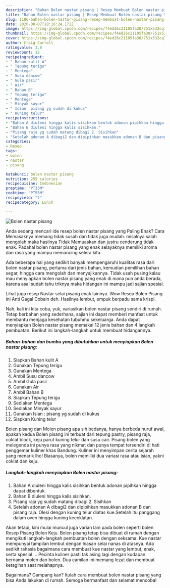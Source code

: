 ```yaml
---
description: "Bahan Bolen nastar pisang | Resep Membuat Bolen nastar pisang Yang Enak Dan Lezat"
title: "Bahan Bolen nastar pisang | Resep Membuat Bolen nastar pisang Yang Enak Dan Lezat"
slug: 1186-bahan-bolen-nastar-pisang-resep-membuat-bolen-nastar-pisang-yang-enak-dan-lezat
date: 2020-08-07T18:16:24.172Z
image: https://img-global.cpcdn.com/recipes/f4ed26c21105fa30/751x532cq70/bolen-nastar-pisang-foto-resep-utama.jpg
thumbnail: https://img-global.cpcdn.com/recipes/f4ed26c21105fa30/751x532cq70/bolen-nastar-pisang-foto-resep-utama.jpg
cover: https://img-global.cpcdn.com/recipes/f4ed26c21105fa30/751x532cq70/bolen-nastar-pisang-foto-resep-utama.jpg
author: Craig Carroll
ratingvalue: 3.8
reviewcount: 12
recipeingredient:
- " Bahan kulit A"
- " Tepung terigu"
- " Mentega"
- " Susu dancow"
- " Gula pasir"
- " Air"
- " Bahan B"
- " Tepung terigu"
- " Mentega"
- " Minyak sayur"
- " Isian  pisang yg sudah di kukus"
- " Kuning telur"
recipeinstructions:
- "Bahan A diuleni hingga kalis sisihkan bentuk adonan pipihkan hingga dapat dibentuk."
- "Bahan B diuleni hingga kalis sisihkan."
- "Pisang raja yg sudah matang dibagi 2. Sisihkan"
- "Setelah adonan A dibagi2 dan dipipihkan masukkan adonan B dan pisang raja. Olesi dengan kuning telur diatas kue.Setelah itu panggang dalam oven hingga kuning kecoklatan."
categories:
- Resep
tags:
- bolen
- nastar
- pisang

katakunci: bolen nastar pisang 
nutrition: 255 calories
recipecuisine: Indonesian
preptime: "PT33M"
cooktime: "PT55M"
recipeyield: "2"
recipecategory: Lunch

---
```



![Bolen nastar pisang](https://img-global.cpcdn.com/recipes/f4ed26c21105fa30/751x532cq70/bolen-nastar-pisang-foto-resep-utama.jpg)

Anda sedang mencari ide resep bolen nastar pisang yang Paling Enak? Cara Memasaknya memang tidak susah dan tidak juga mudah. misalnya salah mengolah maka hasilnya Tidak Memuaskan dan justru cenderung tidak enak. Padahal bolen nastar pisang yang enak selayaknya memiliki aroma dan rasa yang mampu memancing selera kita.

Ada beberapa hal yang sedikit banyak mempengaruhi kualitas rasa dari bolen nastar pisang, pertama dari jenis bahan, kemudian pemilihan bahan segar, hingga cara mengolah dan menyajikannya. Tidak usah pusing kalau mau menyiapkan bolen nastar pisang yang enak di mana pun anda berada, karena asal sudah tahu triknya maka hidangan ini mampu jadi sajian spesial.

Lihat juga resep Nastar selai pisang enak lainnya. Wow Resep Bolen Pisang ini Anti Gagal Cobain deh. Hasilnya lembut, empuk berpadu sama krispi.


Nah, kali ini kita coba, yuk, variasikan bolen nastar pisang sendiri di rumah. Tetap berbahan yang sederhana, sajian ini dapat memberi manfaat untuk membantu menjaga kesehatan tubuhmu sekeluarga. Anda dapat menyiapkan Bolen nastar pisang memakai 12 jenis bahan dan 4 langkah pembuatan. Berikut ini langkah-langkah untuk membuat hidangannya.

<!--inarticleads1-->

##### Bahan-bahan dan bumbu yang dibutuhkan untuk menyiapkan Bolen nastar pisang:

1. Siapkan  Bahan kulit A
1. Gunakan  Tepung terigu
1. Gunakan  Mentega
1. Ambil  Susu dancow
1. Ambil  Gula pasir
1. Gunakan  Air
1. Ambil  Bahan B
1. Siapkan  Tepung terigu
1. Sediakan  Mentega
1. Sediakan  Minyak sayur
1. Gunakan  Isian : pisang yg sudah di kukus
1. Siapkan  Kuning telur


Bolen pisang dan Molen pisang apa sih bedanya, hanya berbeda huruf awal, apakah kedua Bolen pisang ini terbuat dari tepung pastry, pisang raja, coklat block, keju parut kuning telur dan susu cair. Pisang bolen yang melegenda ini punya rasa yang nikmat dan punya tempat tersendiri di hati penggemar kuliner khas Bandung. Kuliner ini menyimpan cerita sejarah yang menarik lho! Biasanya, bolen memiliki dua variasi rasa atau isian, yakni coklat dan keju. 

<!--inarticleads2-->

##### Langkah-langkah menyiapkan Bolen nastar pisang:

1. Bahan A diuleni hingga kalis sisihkan bentuk adonan pipihkan hingga dapat dibentuk.
1. Bahan B diuleni hingga kalis sisihkan.
1. Pisang raja yg sudah matang dibagi 2. Sisihkan
1. Setelah adonan A dibagi2 dan dipipihkan masukkan adonan B dan pisang raja. Olesi dengan kuning telur diatas kue.Setelah itu panggang dalam oven hingga kuning kecoklatan.


Akan tetapi, kini mulai muncul juga varian lain pada bolen seperti bolen Resep Pisang Bolen Keju. Bolen pisang tetap bisa dibuat di rumah dengan mengikuti langkah-langkah pembuatan bolen dengan seksama. Kue nastar mempunyai tampilan lembut dengan hiasan selai nanas di atasnya. Ada sedikit rahasia bagaimana cara membuat kue nastar yang lembut, enak, serta spesial … Pecinta kuliner pasti tak asing lagi dengan kudapan bernama molen dan bolen. Dua camilan ini memang lezat dan membuat ketagihan saat melahapnya. 

Bagaimana? Gampang kan? Itulah cara membuat bolen nastar pisang yang bisa Anda lakukan di rumah. Semoga bermanfaat dan selamat mencoba!
